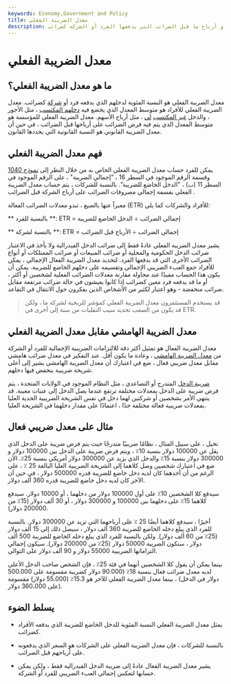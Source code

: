```yaml
---
keywords: Economy,Government and Policy
title: معدل الضريبة الفعلي
description: معدل الضريبة الفعلي هو النسبة المئوية للدخل أو أرباح ما قبل الضرائب التي يدفعها الفرد أو الشركة كضرائب.
---
```


# معدل الضريبة الفعلي
## ما هو معدل الضريبة الفعلي؟

معدل الضريبة الفعلي هو النسبة المئوية لدخلهم الذي يدفعه فرد أو [شركة](/corporation) كضرائب. معدل الضريبة الفعلي للأفراد هو متوسط المعدل الذي يخضع فيه [دخلهم المكتسب](/earnedincome) ، مثل الأجور ، والدخل [غير المكتسب](/unearnedincome) [لي](/unearnedincome) ، مثل أرباح الأسهم. معدل الضريبة الفعلي للمؤسسة هو متوسط المعدل الذي يتم فيه فرض الضرائب على أرباحها قبل الضرائب ، في حين أن معدل الضريبة القانوني هو النسبة القانونية التي يحددها القانون.

## فهم معدل الضريبة الفعلي

يمكن للفرد حساب معدل الضريبة الفعلي الخاص به من خلال النظر إلى [نموذج 1040](/1040) وقسمة الرقم الموجود في السطر 16 ، "إجمالي الضريبة" ، على الرقم الموجود في السطر 11 (ب) ، "الدخل الخاضع للضريبة". بالنسبة للشركات ، يتم حساب معدل الضريبة الفعلي بقسمة إجمالي مصروفات الضرائب على أرباح الشركة قبل الضرائب .

معبراً عنها بالصيغ ، تبدو معدلات الضرائب الفعالة (ETR) للأفراد والشركات كما يلي:

** بالنسبة للفرد **: ETR = إجمالي الضرائب ÷ الدخل الخاضع للضريبة

** بالنسبة لشركة **: ETR = إجمالي الضرائب ÷ الأرباح قبل الضرائب

يشير معدل الضريبة الفعلي عادةً فقط إلى ضرائب الدخل الفيدرالية ولا يأخذ في الاعتبار ضرائب الدخل الحكومية والمحلية أو ضرائب المبيعات أو ضرائب الممتلكات أو أنواع الضرائب الأخرى التي قد يدفعها الفرد. لتحديد معدل الضريبة الفعال الإجمالي ، يمكن للأفراد جمع العبء الضريبي الإجمالي وتقسيمه على دخلهم الخاضع للضريبة. يمكن أن يكون هذا الحساب مفيدًا عند محاولة مقارنة معدلات الضرائب الفعلية لشخصين أو أكثر ، أو ما قد يدفعه فرد معين كضرائب إذا كانوا يعيشون في حالة ضرائب مرتفعة مقابل ضرائب منخفضة - وهو اعتبار لكثير من الأشخاص الذين يفكرون حول الانتقال في التقاعد.

> قد يستخدم المستثمرون معدل الضريبة الفعلي كمؤشر للربحية لشركة ما ، ولكن قد يكون من الصعب تحديد سبب التقلبات من سنة إلى أخرى في ETR.

>

## معدل الضريبة الهامشي مقابل معدل الضريبة الفعلي

معدل الضريبة الفعال هو تمثيل أكثر دقة للالتزامات الضريبية الإجمالية للفرد أو الشركة من [معدل الضريبة الهامشي](/marginaltaxrate) ، وعادة ما يكون أقل. عند التفكير في معدل ضرائب هامشي مقابل معدل ضريبي فعال ، ضع في اعتبارك أن معدل الضريبة الهامشي يشير إلى أعلى شريحة ضريبية ينخفض فيها دخلهم.

[ضريبة الدخل](/progressivetax) المتدرج أو التصاعدي ، مثل النظام الموجود في الولايات المتحدة ، يتم فرض ضريبة على الدخل بمعدلات مختلفة ترتفع عندما يصل الدخل إلى عتبات معينة. قد ينتهي الأمر بشخصين أو شركتين لهما دخل في نفس الشريحة الضريبية الحدية العليا بمعدلات ضريبية فعالة مختلفة جدًا ، اعتمادًا على مقدار دخلهما في الشريحة العليا.

## مثال على معدل ضريبي فعال

تخيل ، على سبيل المثال ، نظامًا ضريبيًا متدرجًا حيث يتم فرض ضريبة على الدخل الذي يقل عن 100000 دولار بنسبة 10٪ ، ويتم فرض ضريبة على الدخل بين 100000 دولار و 300000 دولار بنسبة 15٪ والدخل الذي يزيد عن 300000 دولار أمريكي بنسبة 25٪. الآن ضع في اعتبارك شخصين وصل كلاهما إلى الشريحة الضريبية العليا البالغة 25 ٪ ، على الرغم من أن أحدهما كان لديه دخل خاضع للضريبة قدره 500000 دولار ، في حين أن الآخر كان لديه دخل خاضع للضريبة قدره 360 ألف دولار.

سيدفع كلا الشخصين 10٪ على أول 100000 دولار من دخلهما ، أو 10000 دولار. سيدفع كلاهما 15٪ على دخلهما بين 100000 و 300000 دولار ، أو 30 ألف دولار (15٪ من 200000 دولار).

أخيرًا ، سيدفع كلاهما أيضًا 25 ٪ على أرباحهما التي تزيد عن 300000 دولار. بالنسبة للفرد الذي يبلغ دخله الخاضع للضريبة 360 ألف دولار ، سيصل ذلك إلى 15 ألف دولار (25٪ من 60 ألف دولار). ولكن بالنسبة للفرد الذي يبلغ دخله الخاضع للضريبة 500 ألف دولار ، ستكون الضريبة 50000 دولار (25٪ من 200000 دولار). سيكون إجمالي التزاماتها الضريبية 55000 دولار و 90 ألف دولار على التوالي.

بينما يمكن أن يقول كلا الشخصين أنهما في فئة 25٪ ، فإن الشخص صاحب الدخل الأعلى لديه معدل ضرائب فعال بنسبة 18٪ (90.000 دولار كضريبة مقسومة على 500.000 دولار في الدخل) ، بينما معدل الضريبة الفعلي للآخر هو 15.3٪ (55.000 دولار) مقسومة على 360،000 دولار).

## يسلط الضوء

- يمثل معدل الضريبة الفعلي النسبة المئوية للدخل الخاضع للضريبة الذي يدفعه الأفراد كضرائب.

- بالنسبة للشركات ، فإن معدل الضريبة الفعلي على الشركات هو السعر الذي يدفعونه على أرباحهم قبل الضرائب.

- يشير معدل الضريبة الفعال عادةً إلى ضريبة الدخل الفيدرالية فقط ، ولكن يمكن حسابها لتعكس إجمالي العبء الضريبي للفرد أو الشركة.

